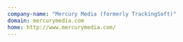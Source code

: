 ```yaml
---
company-name: "Mercury Media (formerly TrackingSoft)"
domain: mercurymedia.com
home: http://www.mercurymedia.com/
---
```




